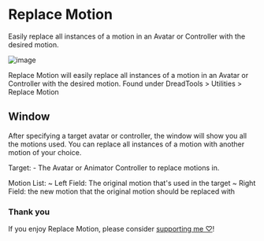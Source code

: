 # Replace Motion
Easily replace all instances of a motion in an Avatar or Controller with the desired motion.

![image](https://cdn.discordapp.com/attachments/1067972913594118214/1067972913988386867/unknown_4.png?ex=663437c8&is=6632e648&hm=5faf9a4ba98a093d3cccd7906daf6fee811e4fb40bbe446c5c449355d7291b13&)

Replace Motion will easily replace all instances of a motion in an Avatar or Controller with the desired motion.
Found under DreadTools > Utilities > Replace Motion

Window
-------
After specifying a target avatar or controller, the window will show you all the motions used. You can replace all instances of a motion with another motion of your choice.

Target:	- The Avatar or Animator Controller to replace motions in.

Motion List:	~ Left Field: The original motion that's used in the target
				~ Right Field: the new motion that the original motion should be replaced with

### Thank you
If you enjoy Replace Motion, please consider [supporting me ♡](https://ko-fi.com/Dreadrith)!